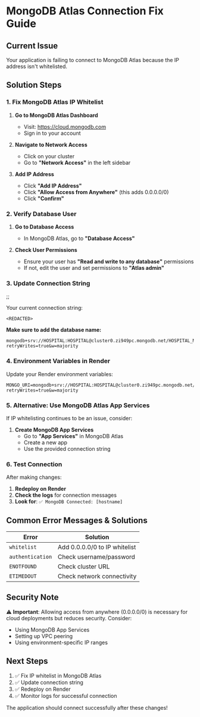 # MongoDB Atlas Connection Fix Guide

## Current Issue
Your application is failing to connect to MongoDB Atlas because the IP address isn't whitelisted.

## Solution Steps

### 1. **Fix MongoDB Atlas IP Whitelist**

1. **Go to MongoDB Atlas Dashboard**
   - Visit: https://cloud.mongodb.com
   - Sign in to your account

2. **Navigate to Network Access**
   - Click on your cluster
   - Go to **"Network Access"** in the left sidebar

3. **Add IP Address**
   - Click **"Add IP Address"**
   - Click **"Allow Access from Anywhere"** (this adds 0.0.0.0/0)
   - Click **"Confirm"**

### 2. **Verify Database User**

1. **Go to Database Access**
   - In MongoDB Atlas, go to **"Database Access"**

2. **Check User Permissions**
   - Ensure your user has **"Read and write to any database"** permissions
   - If not, edit the user and set permissions to **"Atlas admin"**

### 3. **Update Connection String**
;;

Your current connection string:
```
<REDACTED>
```

**Make sure to add the database name:**
```
mongodb+srv://HOSPITAL:HOSPITAL@cluster0.zi949pc.mongodb.net/HOSPITAL_MANAGEMENT_SYSTEM?retryWrites=true&w=majority
```

### 4. **Environment Variables in Render**

Update your Render environment variables:

```
MONGO_URI=mongodb+srv://HOSPITAL:HOSPITAL@cluster0.zi949pc.mongodb.net/HOSPITAL_MANAGEMENT_SYSTEM?retryWrites=true&w=majority
```

### 5. **Alternative: Use MongoDB Atlas App Services**

If IP whitelisting continues to be an issue, consider:

1. **Create MongoDB App Services**
   - Go to **"App Services"** in MongoDB Atlas
   - Create a new app
   - Use the provided connection string

### 6. **Test Connection**

After making changes:

1. **Redeploy on Render**
2. **Check the logs** for connection messages
3. **Look for**: `✅ MongoDB Connected: [hostname]`

## Common Error Messages & Solutions

| Error | Solution |
|-------|----------|
| `whitelist` | Add 0.0.0.0/0 to IP whitelist |
| `authentication` | Check username/password |
| `ENOTFOUND` | Check cluster URL |
| `ETIMEDOUT` | Check network connectivity |

## Security Note

⚠️ **Important**: Allowing access from anywhere (0.0.0.0/0) is necessary for cloud deployments but reduces security. Consider:

- Using MongoDB App Services
- Setting up VPC peering
- Using environment-specific IP ranges

## Next Steps

1. ✅ Fix IP whitelist in MongoDB Atlas
2. ✅ Update connection string
3. ✅ Redeploy on Render
4. ✅ Monitor logs for successful connection

The application should connect successfully after these changes! 